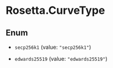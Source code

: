 # Rosetta.CurveType

## Enum


* `secp256k1` (value: `"secp256k1"`)

* `edwards25519` (value: `"edwards25519"`)


